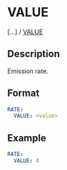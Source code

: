 # VALUE

[...] /
[VALUE](/about/references/keywords/VENTING_EMITTERS_TREE/EMISSION/RATE/VALUE.md)

## Description
Emission rate.

## Format
~~~~~~~~yaml
RATE:
  VALUE: <value>
~~~~~~~~

## Example

~~~~~~~~yaml
RATE:
  VALUE: 4
~~~~~~~~
